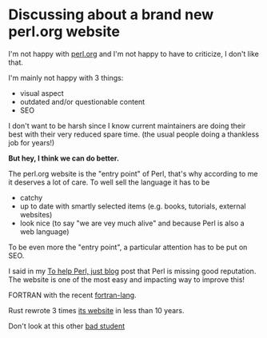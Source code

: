 # Discussing about a brand new perl.org website

I'm not happy with [perl.org](https://www.perl.org/) and I'm not happy to have to criticize, I don't like that.

I'm mainly not happy with 3 things:
- visual aspect 
- outdated and/or questionable content
- SEO

I don't want to be harsh since I know current maintainers are doing their best with their very reduced spare time.
(the usual people doing a thankless job for years!)

__But hey, I think we can do better.__

The perl.org website is the "entry point" of Perl, that's why according to me it deserves a lot of care.
To well sell the language it has to be 
- catchy
- up to date with smartly selected items (e.g. books, tutorials, external websites)
- look nice (to say "we are vey much alive" and because Perl is also a web language)

To be even more the "entry point", a particular attention has to be put on SEO.

I said in my [To help Perl, just blog](https://dev.to/thibaultduponchelle/to-help-perl-just-blog-9h4) post that Perl is missing good reputation.
The website is one of the most easy and impacting way to improve this!


FORTRAN with the recent [fortran-lang](https://fortran-lang.org/).

Rust rewrote 3 times [its website](https://www.rust-lang.org/) in less than 10 years.

Don't look at this other [bad student](https://www.php.net/)


